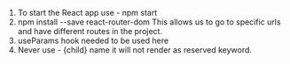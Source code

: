 1. To start the React app use - npm start
2. npm install --save react-router-dom
   This allows us to go to specific urls and have different routes in the project.
3. useParams hook needed to be used here
4. Never use - {child} name it will not render as reserved keyword.
